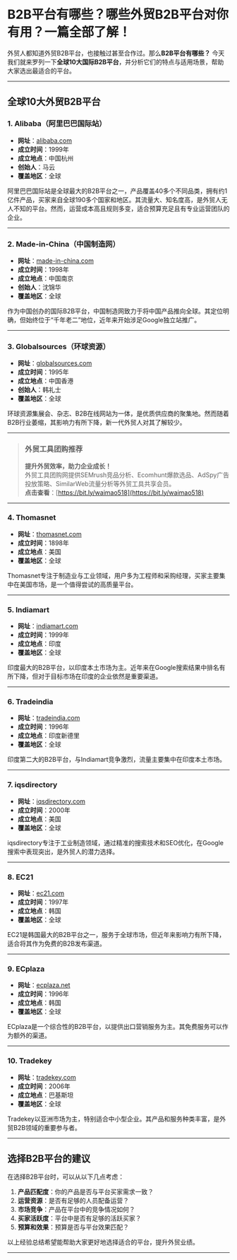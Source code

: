 # B2B平台有哪些？哪些外贸B2B平台对你有用？一篇全部了解！


外贸人都知道外贸B2B平台，也接触过甚至合作过。那么**B2B平台有哪些？** 今天我们就来罗列一下**全球10大国际B2B平台**，并分析它们的特点与适用场景，帮助大家选出最适合的平台。

---

## 全球10大外贸B2B平台

### 1. Alibaba（阿里巴巴国际站）

- **网址**：[alibaba.com](https://www.alibaba.com)  
- **成立时间**：1999年  
- **成立地点**：中国杭州  
- **创始人**：马云  
- **覆盖地区**：全球  

阿里巴巴国际站是全球最大的B2B平台之一，产品覆盖40多个不同品类，拥有约1亿件产品，买家来自全球190多个国家和地区。其流量大、知名度高，是外贸人无人不知的平台。然而，运营成本高且规则多变，适合预算充足且有专业运营团队的企业。

---

### 2. Made-in-China（中国制造网）

- **网址**：[made-in-china.com](https://www.made-in-china.com)  
- **成立时间**：1998年  
- **成立地点**：中国南京  
- **创始人**：沈锦华  
- **覆盖地区**：全球  

作为中国创办的国际B2B平台，中国制造网致力于将中国产品推向全球。其定位明确，但始终位于“千年老二”地位，近年来开始涉足Google独立站推广。

---

### 3. Globalsources（环球资源）

- **网址**：[globalsources.com](https://www.globalsources.com)  
- **成立时间**：1995年  
- **成立地点**：中国香港  
- **创始人**：韩礼士  
- **覆盖地区**：全球  

环球资源集展会、杂志、B2B在线网站为一体，是优质供应商的聚集地。然而随着B2B行业萎缩，其影响力有所下降，新一代外贸人对其了解较少。

---

> ### **外贸工具团购推荐**
> **提升外贸效率，助力企业成长！**  
> 外贸工具团购网提供SEMrush竞品分析、Ecomhunt爆款选品、AdSpy广告投放策略、SimilarWeb流量分析等外贸工具共享会员。  
> **点击查看**：[https://bit.ly/waimao518](https://bit.ly/waimao518)

---

### 4. Thomasnet

- **网址**：[thomasnet.com](https://www.thomasnet.com)  
- **成立时间**：1898年  
- **成立地点**：美国  
- **覆盖地区**：全球  

Thomasnet专注于制造业与工业领域，用户多为工程师和采购经理，买家主要集中在美国市场，是一个值得尝试的高质量平台。

---

### 5. Indiamart

- **网址**：[indiamart.com](https://www.indiamart.com)  
- **成立时间**：1999年  
- **成立地点**：印度  
- **覆盖地区**：全球  

印度最大的B2B平台，以印度本土市场为主。近年来在Google搜索结果中排名有所下降，但对于目标市场在印度的企业依然是重要渠道。

---

### 6. Tradeindia

- **网址**：[tradeindia.com](https://www.tradeindia.com)  
- **成立时间**：1996年  
- **成立地点**：印度新德里  
- **覆盖地区**：全球  

印度第二大的B2B平台，与Indiamart竞争激烈，流量主要集中在印度本土市场。

---

### 7. iqsdirectory

- **网址**：[iqsdirectory.com](https://www.iqsdirectory.com)  
- **成立时间**：2000年  
- **成立地点**：美国  
- **覆盖地区**：全球  

iqsdirectory专注于工业制造领域，通过精准的搜索技术和SEO优化，在Google搜索中表现突出，是外贸人的潜力选择。

---

### 8. EC21

- **网址**：[ec21.com](https://www.ec21.com)  
- **成立时间**：1997年  
- **成立地点**：韩国  
- **覆盖地区**：全球  

EC21是韩国最大的B2B平台之一，服务于全球市场，但近年来影响力有所下降，适合将其作为免费的B2B发布渠道。

---

### 9. ECplaza

- **网址**：[ecplaza.net](https://www.ecplaza.net)  
- **成立时间**：1996年  
- **成立地点**：韩国  
- **覆盖地区**：全球  

ECplaza是一个综合性的B2B平台，以提供出口营销服务为主。其免费服务可以作为额外的渠道。

---

### 10. Tradekey

- **网址**：[tradekey.com](https://www.tradekey.com)  
- **成立时间**：2006年  
- **成立地点**：巴基斯坦  
- **覆盖地区**：全球  

Tradekey以亚洲市场为主，特别适合中小型企业。其产品和服务种类丰富，是外贸B2B领域的重要参与者。

---

## 选择B2B平台的建议

在选择B2B平台时，可以从以下几点考虑：

1. **产品匹配度**：你的产品是否与平台买家需求一致？  
2. **运营资源**：是否有足够的人员配备运营？  
3. **市场竞争**：产品在平台中的竞争情况如何？  
4. **买家活跃度**：平台中是否有足够的活跃买家？  
5. **预算和效果**：预算是否与平台效果匹配？

以上经验总结希望能帮助大家更好地选择适合的平台，提升外贸业绩。


---
